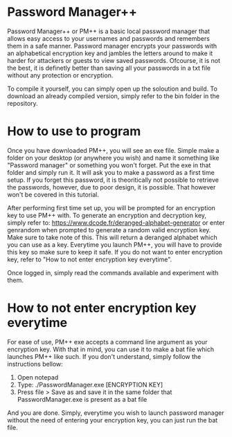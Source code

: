 # Password Manager++
Password Manager++ or PM++ is a basic local password manager that allows easy access to your usernames and passwords and remembers them in a safe manner. Password manager encrypts your passwords with an alphabetical encryption key and jambles the letters around to make it harder for attackers or guests to view saved passwords. Ofcourse, it is not the best, it is definetly better than saving all your passwords in a txt file without any protection or encryption.

To compile it yourself, you can simply open up the soloution and build.
To download an already compiled version, simply refer to the bin folder in the repository.

# How to use to program
Once you have downloaded PM++, you will see an exe file. Simple make a folder on your desktop (or anywhere you wish) and name it something like "Password manager" or something you won't forget. Put the exe in that folder and simply run it.
It will ask you to make a password as a first time setup. If you forget this password, it is theoritically not possible to retrieve the passwords, however, due to poor design, it is possible. That however won't be covered in this tutorial.

After performing first time set up, you will be prompted for an encryption key to use PM++ with. 
To generate an encryption and decryption key, simply refer to: https://www.dcode.fr/deranged-alphabet-generator or enter genrandom when prompted to generate a random valid encryption key. Make sure to take note of this.
This will return a deranged alphabet which you can use as a key. Everytime you launch PM++, you will have to provide this key so make sure to keep it safe. If you do not want to enter encryption key, refer to "How to not enter encryption key everytime".

Once logged in, simply read the commands available and experiment with them.

# How to not enter encryption key everytime

For ease of use, PM++ exe accepts a command line argument as your encryption key. With that in mind, you can use it to make a bat file which launches PM++ like such. If you don't understand, simply follow the instructions bellow:
1. Open notepad
2. Type: ./PasswordManager.exe [ENCRYPTION KEY]
3. Press file > Save as and save it in the same folder that PasswordManager.exe is present as a bat file

And you are done. Simply, everytime you wish to launch password manager without the need of entering your encryption key, you can just run the bat file.
